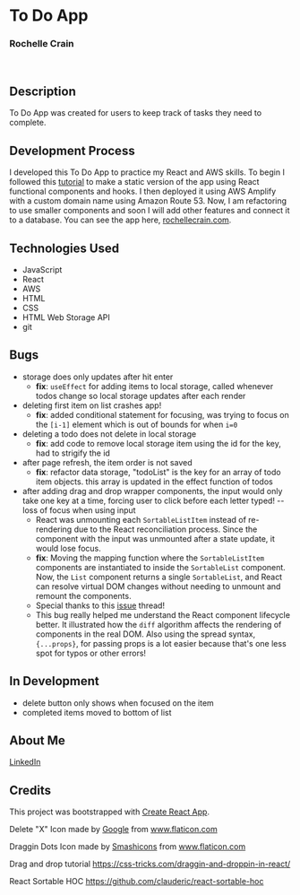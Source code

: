 # To Do App
### Rochelle Crain
<br>

## Description
To Do App was created for users to keep track of tasks they need to complete. 

## Development Process
I developed this To Do App to practice my React and AWS skills. To begin I followed this [tutorial](https://upmostly.com/tutorials/build-a-todo-app-in-react-using-hooks) to make a static version of the app using React functional components and hooks. I then deployed it using AWS Amplify with a custom domain name using Amazon Route 53. Now, I am refactoring to use smaller components and soon I will add other features and connect it to a database. You can see the app here, [rochellecrain.com](https://www.rochellecrain.com/). 

## Technologies Used
* JavaScript
* React
* AWS
* HTML
* CSS
* HTML Web Storage API
* git

## Bugs
* storage does only updates after hit enter
   * **fix**: ```useEffect``` for adding items to local storage, called whenever todos change so local storage updates after each render
* deleting first item on list crashes app!
  * **fix**: added conditional statement for focusing, was trying to focus on the ```[i-1]``` element which is out of bounds for when ```i=0```
* deleting a todo does not delete in local storage
    * **fix**: add code to remove local storage item using the id for the key, had to strigify the id
* after page refresh, the item order is not saved
  * **fix**: refactor data storage, "todoList" is the key for an array of todo item objects. this array is updated in the effect function of todos
* after adding drag and drop wrapper components, the input would only take one key at a time, forcing user to click before each letter typed! -- loss of focus when using input
  * React was unmounting each ```SortableListItem``` instead of re-rendering due to the React reconciliation process. Since the component with the input was unmounted after a state update, it would lose focus. 
  * **fix**: Moving the mapping function where the ```SortableListItem``` components are instantiated to inside the ```SortableList``` component. Now, the ```List``` component returns a single ```SortableList```, and React can resolve virtual DOM changes without needing to unmount and remount the components. 
  * Special thanks to this [issue](https://github.com/clauderic/react-sortable-hoc/issues/120) thread!
  * This bug really helped me understand the React component lifecycle better. It illustrated how the ```diff``` algorithm affects the rendering of components in the real DOM. Also using the spread syntax, ```{...props}```, for passing props is a lot easier because that's one less spot for typos or other errors!

## In Development
* delete button only shows when focused on the item
* completed items moved to bottom of list

## About Me
[LinkedIn](https://www.linkedin.com/in/rochelle-roberts)


## Credits
This project was bootstrapped with [Create React App](https://github.com/facebook/create-react-app).

Delete "X" Icon made by <a href="https://www.flaticon.com/authors/google" title="Google">Google</a> from <a href="https://www.flaticon.com/" title="Flaticon"> www.flaticon.com</a>

Draggin Dots Icon made by <a href="https://smashicons.com/" title="Smashicons">Smashicons</a> from <a href="https://www.flaticon.com/" title="Flaticon"> www.flaticon.com</a>

Drag and drop tutorial https://css-tricks.com/draggin-and-droppin-in-react/

React Sortable HOC https://github.com/clauderic/react-sortable-hoc